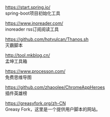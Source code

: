 
<https://start.spring.io/>  
spring-boot项目初始化工具

<https://www.inoreader.com/>  
inoreader rss订阅阅读工具

<https://github.com/hotvulcan/Thanos.sh>  
灭霸脚本

<http://tool.mkblog.cn/>  
孟坤工具箱

<https://www.processon.com/>  
免费思维导图

<https://github.com/zhaoolee/ChromeAppHeroes>  
插件英雄榜

<https://greasyfork.org/zh-CN>  
Greasy Fork，这里是一个提供用户脚本的网站。